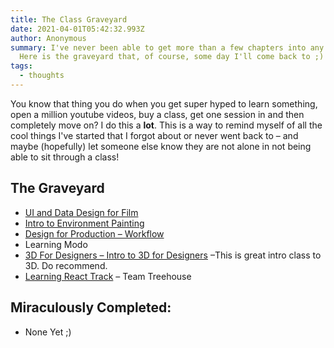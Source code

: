 ```yaml
---
title: The Class Graveyard
date: 2021-04-01T05:42:32.993Z
author: Anonymous
summary: I've never been able to get more than a few chapters into any class.
  Here is the graveyard that, of course, some day I'll come back to ;)
tags:
  - thoughts
---
```

You know that thing you do when you get super hyped to learn something, open a million youtube videos, buy a class, get one session in and then completely move on? I do this a **lot**. This is a way to remind myself of all the cool things I've started that I forgot about or never went back to – and maybe (hopefully) let someone else know they are not alone in not being able to sit through a class!

## The Graveyard

* [UI and Data Design for Film](https://www.learnsquared.com/courses/ui-data-design)
* [Intro to Environment Painting](https://www.learnsquared.com/courses/intro-env-paint)
* [Design for Production – Workflow](https://www.learnsquared.com/courses/dfp-workflow)
* Learning Modo
* [3D For Designers – Intro to 3D for Designers](https://www.3dfordesigners.com/intro-to-cinema-4d-for-designers) –This is great intro class to 3D. Do recommend.
* [Learning React Track](https://teamtreehouse.com/tracks/learn-react) – Team Treehouse

## Miraculously Completed:

* None Yet ;)